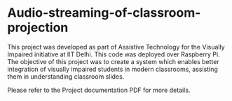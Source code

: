 # Audio-streaming-of-classroom-projection
This project was developed as part of Assistive Technology for the Visually Impaired initiative at IIT Delhi. This code was deployed over Raspberry Pi. The objective of this project was to create a system which enables better integration of visually impaired students in modern classrooms, assisting them in  understanding classroom slides.

Please refer to the Project documentation PDF for more details.
